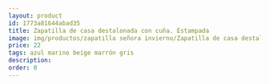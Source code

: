 ```yaml
---
layout: product
id: 1773a81644abad35
title: Zapatilla de casa destalonada con cuña. Estampada
image: img/productos/zapatilla señora invierno/Zapatilla de casa destalonada con cuña. Estampada=22=azul marino beige marrón gris.webp
price: 22
tags: azul marino beige marrón gris
description: 
order: 0
---
```

